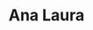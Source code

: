 ---
title: Ana Laura
artigo: a
picture: /images/a/Ana Laura.png
background: /images/fundos/striped.jpg
style: style-verde
description: Significado do nome Ana Laura
full-description: Esse nome é o máximo, mesmo, hein?! Não bastava um nome lindo, juntaram logo dois de uma vez!  E, como o próprio significado diz, há muita graciosidade nessa dobradinha.<br> Ana Laura = Graciosa + Vitoriosa.
---